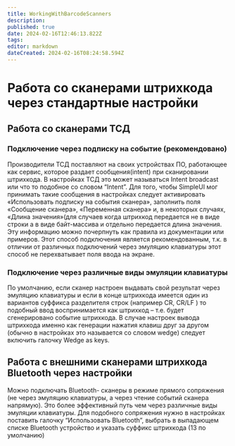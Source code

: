 ```yaml
---
title: WorkingWithBarcodeScanners
description: 
published: true
date: 2024-02-16T12:46:13.822Z
tags: 
editor: markdown
dateCreated: 2024-02-16T08:24:58.594Z
---
```


# Работа со сканерами штрихкода через стандартные настройки
## Работа со сканерами ТСД
### Подключение через подписку на событие (рекомендовано)
Производители ТСД поставляют на своих устройствах ПО, работающее как сервис, которое раздает сообщения(intent) при сканировании штрихкода. В настройках ТСД это может называться Intent broadcast или что то подобное со словом “Intent”. Для того, чтобы SimpleUI мог принимать такие сообщения в настройках следует активировать «Использовать подписку на события сканера», заполнить поля «Сообщение сканера», «Переменная сканера» и, в некоторых случаях, «Длина значения»(для случаев когда штрихкод передается не в виде строки а в виде байт-массива и отдельно передается длина значения. Эту информацию можно почерпнуть как правила из документации или примеров. Этот способ подключения является рекомендованным, т.к. в отличии от различных подключений через эмуляцию клавиатуры этот способ не перехватывает поля ввода на экране.

### Подключение через различные виды эмуляции клавиатуры
По умолчанию, если сканер настроен выдавать свой результат через эмуляцию клавиатуры и если в конце штрихкода имеется один из вариантов суффикса разделителя строк (например CR, CR/LF ) то подобный ввод воспринимается как штрихкод – т.е. будет сгенерировано событие штрихкода. В случае настроек вывода штрихкода именно как генерации нажатия клавиш друг за другом (обычно в настройках это называется со словом wedge) следует включить галочку Wedge as keys.

## Работа с внешними сканерами штрихкода Bluetooth через настройки
Можно подключать Bluetooth- сканеры в режиме прямого сопряжения (не через эмуляцию клавиатуры, а через чтение событий сканера напрямую). Это более эффективный путь чем через различные виды эмуляции клавиатуры.
Для подобного сопряжения нужно в настройках поставить галочку “Иcпользовать Bluetooth”, выбрать в выпадающем списке Bluetooth устройство и указать суффикс штрихкода (13 по умолчанию)
